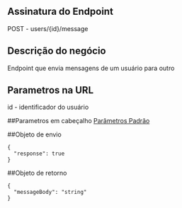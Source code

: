 ## Assinatura do Endpoint

POST - users/{id}/message

## Descrição do negócio
Endpoint que envia mensagens de um usuário para outro

## Parametros na URL
id - identificador do usuário

##Parametros em cabeçalho
[Parâmetros Padrão](/API-\(Endpoints\)/Parâmetros-Padrão)

##Objeto de envio
```
{
  "response": true
}
```

##Objeto de retorno

```
{
  "messageBody": "string"
}
```